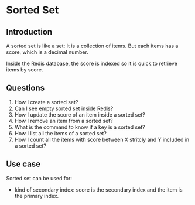 # Sorted Set

## Introduction

A sorted set is like a set: It is a collection of items. But each items has a
score, which is a decimal number.

Inside the Redis database, the score is indexed so it is quick to retrieve items
by score.

## Questions

1. How I create a sorted set?
2. Can I see empty sorted set inside Redis?
3. How I update the score of an item inside a sorted set?
4. How I remove an item from a sorted set?
5. What is the command to know if a key is a sorted set?
6. How I list all the items of a sorted set?
7. How I count all the items with score between X stritcly and Y included in a
   sorted set?

## Use case

Sorted set can be used for:

- kind of secondary index: score is the secondary index and the item is the primary index.
